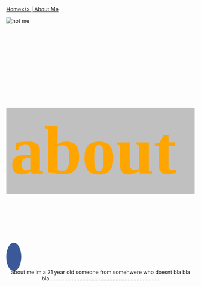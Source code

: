 <link href="https://fonts.googleapis.com/css?family=Lobster" rel="stylesheet" type="text/css">
<link rel="stylesheet" href="https://cdnjs.cloudflare.com/ajax/libs/font-awesome/4.7.0/css/font-awesome.min.css">

<style>
 
 img{
 float: left; 
 }
 
 .about{
 background-color: silver;
 color: orange;
 padding: 10px;
 }
 
 .fa {
    padding: 20px;
    font-size: 30px;
    width: 50px;
    text-align: center;
    text-decoration: none;
}
.fa:hover {
    opacity: 0.7;
}

.fa-facebook {
    background: #3B5998;
    color: white;
}

.fa {
    padding: 20px;
    font-size: 30px;
    width: 30px;
    text-align: center;
    text-decoration: none;
    border-radius: 70%;
}
 
 
 <!-- h2 {
  font-size: 1300%;
  font-family:lobster;
  } -->
 
  </style>
  

<a href="#">Home</> | <a href=" ">About Me </a>
    
<div id="picture">		
  <img src="website.jpg" alt="not me">
	</div>
  
<h2 class="about">  about</h2>
<a href="#" class="fa fa-facebook"></a>

<p align="center"> about me im a 21 year old someone from somehwere who doesnt bla bla bla................................
........................................</p>






